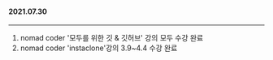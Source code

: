 #### 2021.07.30

---

1. nomad coder '모두를 위한 깃 & 깃허브' 강의 모두 수강 완료
2. nomad coder 'instaclone'강의 3.9~4.4 수강 완료
